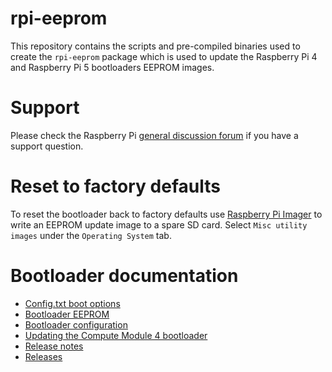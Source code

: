 # rpi-eeprom
This repository contains the scripts and pre-compiled binaries used to create the `rpi-eeprom` package which is used to update the Raspberry Pi 4 and Raspberry Pi 5 bootloaders EEPROM images.

# Support
Please check the Raspberry Pi [general discussion forum](https://forums.raspberrypi.com/viewforum.php?f=63) if you have a support question.

# Reset to factory defaults
To reset the bootloader back to factory defaults use [Raspberry Pi Imager](https://www.raspberrypi.com/software/) to write an EEPROM update image to a spare SD card. Select `Misc utility images` under the `Operating System` tab.

# Bootloader documentation
* [Config.txt boot options](https://www.raspberrypi.com/documentation/computers/config_txt.html#boot-options)
* [Bootloader EEPROM](https://www.raspberrypi.com/documentation/computers/raspberry-pi.html#raspberry-pi-4-boot-eeprom)
* [Bootloader configuration](https://www.raspberrypi.com/documentation/computers/raspberry-pi.html#raspberry-pi-4-bootloader-configuration)
* [Updating the Compute Module 4 bootloader](https://www.raspberrypi.com/documentation/computers/compute-module.html#cm4bootloader)
* [Release notes](firmware/release-notes.md)
* [Releases](releases.md)
